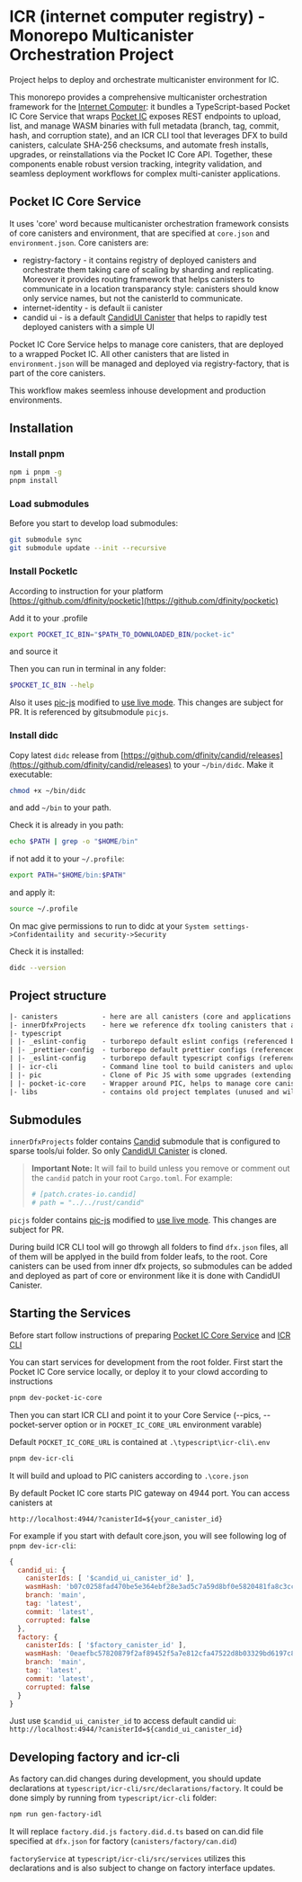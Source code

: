 # ICR (internet computer registry) - Monorepo Multicanister Orchestration Project

Project helps to deploy and orchestrate multicanister environment for IC.

This monorepo provides a comprehensive multicanister orchestration framework for the [Internet Computer](https://github.com/DFINITY): it bundles a TypeScript-based Pocket IC Core Service that wraps [Pocket IC](https://github.com/dfinity/pocketic) exposes REST endpoints to upload, list, and manage WASM binaries with full metadata (branch, tag, commit, hash, and corruption state), and an ICR CLI tool that leverages DFX to build canisters, calculate SHA-256 checksums, and automate fresh installs, upgrades, or reinstallations via the Pocket IC Core API. Together, these components enable robust version tracking, integrity validation, and seamless deployment workflows for complex multi-canister applications.

## Pocket IC Core Service

It uses 'core' word because multicanister orchestration framework consists of core canisters and environment, that are specified at `core.json` and `environment.json`.
Core canisters are:

- registry-factory - it contains registry of deployed canisters and orchestrate them taking care of scaling by sharding and replicating. Moreover it provides routing framework that helps canisters to communicate in a location transparancy style: canisters should know only service names, but not the canisterId to communicate.
- internet-identity - is default ii canister
- candid ui - is a default [CandidUI Canister](https://github.com/dfinity/candid/tree/master/tools/ui) that helps to rapidly test deployed canisters with a simple UI

Pocket IC Core Service helps to manage core canisters, that are deployed to a wrapped Pocket IC. All other canisters that are listed in `environment.json` will be managed and deployed via registry-factory, that is part of the core canisters.

This workflow makes seemless inhouse development and production environments.

## Installation

### Install pnpm

```sh
npm i pnpm -g
pnpm install
```

### Load submodules

Before you start to develop load submodules:

```bash
git submodule sync
git submodule update --init --recursive
```

### Install PocketIc

According to instruction for your platform
[https://github.com/dfinity/pocketic](https://github.com/dfinity/pocketic)

Add it to your .profile

```sh
export POCKET_IC_BIN="$PATH_TO_DOWNLOADED_BIN/pocket-ic"
```

and source it

Then you can run in terminal in any folder:

```sh
$POCKET_IC_BIN --help
```

Also it uses [pic-js](https://github.com/dfinity/pic-js) modified to [use live mode](https://github.com/akup/picjs-fork). This changes are subject for PR.
It is referenced by gitsubmodule `picjs`.

### Install didc

Copy latest `didc` release from [https://github.com/dfinity/candid/releases](https://github.com/dfinity/candid/releases) to your `~/bin/didc`. Make it executable:

```bash
chmod +x ~/bin/didc
```

and add `~/bin` to your path.

Check it is already in you path:

```bash
echo $PATH | grep -o "$HOME/bin"
```

if not add it to your `~/.profile`:

```bash
export PATH="$HOME/bin:$PATH"
```

and apply it:

```bash
source ~/.profile
```

On mac give permissions to run to didc at your `System settings->Confidentaility and security->Security`

Check it is installed:

```bash
didc --version
```

## Project structure

```txt
|- canisters           - here are all canisters (core and applications that should be deployed by core)
|- innerDfxProjects    - here we reference dfx tooling canisters that are needed in core deployment
|- typescript
| |- _eslint-config    - turborepo default eslint configs (referenced by other projects)
| |- _prettier-config  - turborepo default prettier configs (referenced by other projects)
| |- _eslint-config    - turborepo default typescript configs (referenced by other projects)
| |- icr-cli           - Command line tool to build canisters and upload to remote PIC and factories
| |- pic               - Clone of Pic JS with some upgrades (extending during development) not merged yet to @dfinity/pic
| |- pocket-ic-core    - Wrapper around PIC, helps to manage core canisters via http interface and runs the PIC
|- libs                - contains old project templates (unused and will be cleared)
```

## Submodules

`innerDfxProjects` folder contains [Candid](https://github.com/dfinity/candid) submodule that is configured to sparse tools/ui folder. So only [CandidUI Canister](https://github.com/dfinity/candid/tree/master/tools/ui) is cloned.

> **Important Note:** It will fail to build unless you remove or comment out the `candid` patch in your root `Cargo.toml`. For example:
>
> ```toml
> # [patch.crates-io.candid]
> # path = "../../rust/candid"
> ```

`picjs` folder contains [pic-js](https://github.com/dfinity/pic-js) modified to [use live mode](https://github.com/akup/picjs-fork). This changes are subject for PR.

During build ICR CLI tool will go throwgh all folders to find `dfx.json` files, all of them will be applyed in the build from folder leafs, to the root. Core canisters can be used from inner dfx projects, so submodules can be added and deployed as part of core or environment like it is done with CandidUI Canister.

## Starting the Services

Before start follow instructions of preparing [Pocket IC Core Service](https://github.com/akup/multicanister/tree/main/typescript/pocket-ic-core) and [ICR CLI](https://github.com/akup/multicanister/tree/main/typescript/icr-cli)

You can start services for development from the root folder.
First start the Pocket IC Core service locally, or deploy it to your clowd according to instructions

```bash
pnpm dev-pocket-ic-core
```

Then you can start ICR CLI and point it to your Core Service (--pics, --pocket-server option or in `POCKET_IC_CORE_URL` environment varable)

Default `POCKET_IC_CORE_URL` is contained at `.\typescript\icr-cli\.env`

```bash
pnpm dev-icr-cli
```

It will build and upload to PIC canisters according to `.\core.json`

By default Pocket IC core starts PIC gateway on 4944 port. You can access canisters at

`http://localhost:4944/?canisterId=${your_canister_id}`

For example if you start with default core.json, you will see following log of `pnpm dev-icr-cli`:

```js
{
  candid_ui: {
    canisterIds: [ '$candid_ui_canister_id' ],
    wasmHash: 'b07c0258fad470be5e364ebf28e3ad5c7a59d8bf0e5820481fa8c3cc6c6cb565',
    branch: 'main',
    tag: 'latest',
    commit: 'latest',
    corrupted: false
  },
  factory: {
    canisterIds: [ '$factory_canister_id' ],
    wasmHash: '0eaefbc57820879f2af89452f5a7e812cfa47522d8b03329bd6197c80dcce33b',
    branch: 'main',
    tag: 'latest',
    commit: 'latest',
    corrupted: false
  }
}
```

Just use `$candid_ui_canister_id` to access default candid ui: `http://localhost:4944/?canisterId=${candid_ui_canister_id}`

## Developing factory and icr-cli

As factory can.did changes during development, you should update declarations at `typescript/icr-cli/src/declarations/factory`. It could be done simply by running from `typescript/icr-cli` folder:

```bash
npm run gen-factory-idl
```

It will replace `factory.did.js` `factory.did.d.ts` based on can.did file specified at `dfx.json` for factory (`canisters/factory/can.did`)

`factoryService` at `typescript/icr-cli/src/services` utilizes this declarations and is also subject to change on factory interface updates.
